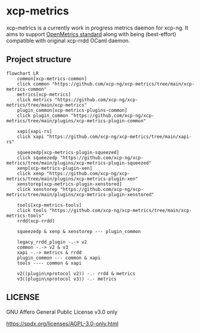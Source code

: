 # xcp-metrics

xcp-metrics is a currently work in progress metrics daemon for xcp-ng.
It aims to support [OpenMetrics standard](https://github.com/OpenObservability/OpenMetrics) along with being (best-effort) compatible with original xcp-rrdd OCaml daemon.

## Project structure

```mermaid
flowchart LR
    common[xcp-metrics-common]
    click common "https://github.com/xcp-ng/xcp-metrics/tree/main/xcp-metrics-common"
    metrics[xcp-metrics]
    click metrics "https://github.com/xcp-ng/xcp-metrics/tree/main/xcp-metrics"
    plugin_common[xcp-metrics-plugins-common]
    click plugin_common "https://github.com/xcp-ng/xcp-metrics/tree/main/plugins/xcp-metrics-plugin-common"
    
    xapi[xapi-rs]
    click xapi "https://github.com/xcp-ng/xcp-metrics/tree/main/xapi-rs"

    squeezedp[xcp-metrics-plugin-squeezed]
    click squeezedp "https://github.com/xcp-ng/xcp-metrics/tree/main/plugins/xcp-metrics-plugin-squeezed"
    xenp[xcp-metrics-plugin-xen]
    click xenp "https://github.com/xcp-ng/xcp-metrics/tree/main/plugins/xcp-metrics-plugin-xen"
    xenstorep[xcp-metrics-plugin-xenstored]
    click xenstorep "https://github.com/xcp-ng/xcp-metrics/tree/main/plugins/xcp-metrics-plugin-xenstored"

    tools[xcp-metrics-tools]
    click tools "https://github.com/xcp-ng/xcp-metrics/tree/main/xcp-metrics-tools"
    rrdd(xcp-rrdd)

    squeezedp & xenp & xenstorep --- plugin_common

    legacy_rrdd_plugin -.-> v2
    common -.-> v2 & v3
    xapi -.-> metrics & rrdd
    plugin_common --- common & xapi
    tools ---- common & xapi

    v2((plugin\nprotocol v2)) -.- rrdd & metrics
    v3((plugin\nprotocol v3)) -.- metrics
```

## LICENSE

GNU Affero General Public License v3.0 only

https://spdx.org/licenses/AGPL-3.0-only.html